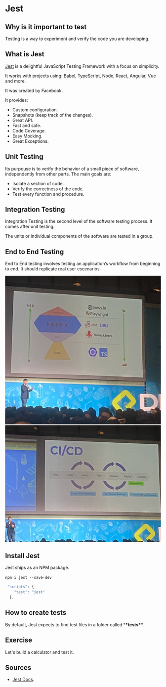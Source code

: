# Jest

## Why is it important to test

Testing is a way to experiment and verify the code you are developing.

## What is Jest

[Jest](https://jestjs.io/) is a delightful JavaScript Testing Framework with a focus on simplicity.

It works with projects using: Babel, TypeScript, Node, React, Angular, Vue and more.

It was created by Facebook.

It provides:

- Custom configuration.
- Snapshots (keep track of the changes).
- Great API.
- Fast and safe.
- Code Coverage.
- Easy Mocking.
- Great Exceptions.

## Unit Testing

Its purpouse is to verify the behavior of a small piece of software, independently from other parts. The main goals are:

- Isolate a section of code.
- Verify the correctness of the code.
- Test every function and procedure.

## Integration Testing

Integration Testing is the second level of the software testing process. It comes after unit testing.

The units or individual components of the software are tested in a group.

## End to End Testing

End to End testing involves testing an application’s workflow from beginning to end. It should replicate real user escenarios.

![Testing types](./testing-types.png)
![Continous Integration and Continous Delivery](./ci-cd.png)

## Install Jest

Jest ships as an NPM package.

`npm i jest --save-dev`

```js
 "scripts": {
    "test": "jest"
  },
```

## How to create tests

By default, Jest expects to find test files in a folder called \***\*tests\*\***.

## Exercise

Let's build a calculator and test it.

## Sources

- [Jest Docs](https://jestjs.io/).
